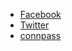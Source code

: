   * [Facebook](https://www.facebook.com/owaspfukuoka)
  * [Twitter](https://twitter.com/owaspfukuoka)
  * [connpass](http://owasp-kyushu.connpass.com/)